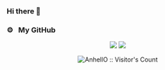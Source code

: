 ### Hi there 👋

<!--
**NikitaPeshko/NikitaPeshko** is a ✨ _special_ ✨ repository because its `README.md` (this file) appears on your GitHub profile.

Here are some ideas to get you started:

- 🔭 I’m currently working on ...
- 🌱 I’m currently learning ...
- 👯 I’m looking to collaborate on ...
- 🤔 I’m looking for help with ...
- 💬 Ask me about ...
- 📫 How to reach me: ...
- 😄 Pronouns: ...
- ⚡ Fun fact: ...
-->


### ⚙️ &nbsp; My GitHub
<p align="center">
<img src="https://github-readme-stats-eight-theta.vercel.app/api?username=NikitaPeshko&show_icons=true&theme=algolia&include_all_commits=true&count_private=true"/>
<img src="https://github-readme-stats.vercel.app/api/top-langs/?username=NikitaPeshko&layout=compact&langs_count=8&theme=algolia&hide=php,html"/>
 </p>
 
 
 <p align="center"><img src="https://profile-counter.glitch.me/%7BNikitaPeshko%7D/count.svg" alt="AnhellO :: Visitor's Count" /></p>

